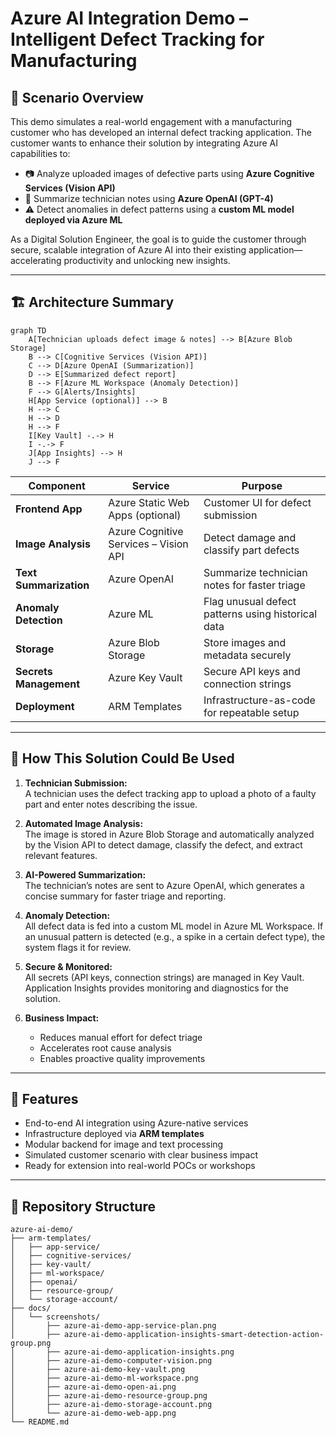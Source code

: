 # Azure AI Integration Demo – Intelligent Defect Tracking for Manufacturing

## 🧠 Scenario Overview

This demo simulates a real-world engagement with a manufacturing customer who has developed an internal defect tracking application. The customer wants to enhance their solution by integrating Azure AI capabilities to:

- 📷 Analyze uploaded images of defective parts using **Azure Cognitive Services (Vision API)**
- 📝 Summarize technician notes using **Azure OpenAI (GPT-4)**
- ⚠️ Detect anomalies in defect patterns using a **custom ML model deployed via Azure ML**

As a Digital Solution Engineer, the goal is to guide the customer through secure, scalable integration of Azure AI into their existing application—accelerating productivity and unlocking new insights.

---

## 🏗️ Architecture Summary

```mermaid
graph TD
    A[Technician uploads defect image & notes] --> B[Azure Blob Storage]
    B --> C[Cognitive Services (Vision API)]
    C --> D[Azure OpenAI (Summarization)]
    D --> E[Summarized defect report]
    B --> F[Azure ML Workspace (Anomaly Detection)]
    F --> G[Alerts/Insights]
    H[App Service (optional)] --> B
    H --> C
    H --> D
    H --> F
    I[Key Vault] -.-> H
    I -.-> F
    J[App Insights] --> H
    J --> F
```

| Component | Service | Purpose |
|----------|---------|---------|
| **Frontend App** | Azure Static Web Apps (optional) | Customer UI for defect submission |
| **Image Analysis** | Azure Cognitive Services – Vision API | Detect damage and classify part defects |
| **Text Summarization** | Azure OpenAI | Summarize technician notes for faster triage |
| **Anomaly Detection** | Azure ML | Flag unusual defect patterns using historical data |
| **Storage** | Azure Blob Storage | Store images and metadata securely |
| **Secrets Management** | Azure Key Vault | Secure API keys and connection strings |
| **Deployment** | ARM Templates | Infrastructure-as-code for repeatable setup |

---

## 📖 How This Solution Could Be Used

1. **Technician Submission:**  
   A technician uses the defect tracking app to upload a photo of a faulty part and enter notes describing the issue.

2. **Automated Image Analysis:**  
   The image is stored in Azure Blob Storage and automatically analyzed by the Vision API to detect damage, classify the defect, and extract relevant features.

3. **AI-Powered Summarization:**  
   The technician’s notes are sent to Azure OpenAI, which generates a concise summary for faster triage and reporting.

4. **Anomaly Detection:**  
   All defect data is fed into a custom ML model in Azure ML Workspace. If an unusual pattern is detected (e.g., a spike in a certain defect type), the system flags it for review.

5. **Secure & Monitored:**  
   All secrets (API keys, connection strings) are managed in Key Vault. Application Insights provides monitoring and diagnostics for the solution.

6. **Business Impact:**  
   - Reduces manual effort for defect triage
   - Accelerates root cause analysis
   - Enables proactive quality improvements

---

## 🚀 Features

- End-to-end AI integration using Azure-native services
- Infrastructure deployed via **ARM templates**
- Modular backend for image and text processing
- Simulated customer scenario with clear business impact
- Ready for extension into real-world POCs or workshops

---

## 📂 Repository Structure

```plaintext
azure-ai-demo/
├── arm-templates/
│   ├── app-service/
│   ├── cognitive-services/
│   ├── key-vault/
│   ├── ml-workspace/
│   ├── openai/
│   ├── resource-group/
│   └── storage-account/
├── docs/
│   └── screenshots/
│       ├── azure-ai-demo-app-service-plan.png
│       ├── azure-ai-demo-application-insights-smart-detection-action-group.png
│       ├── azure-ai-demo-application-insights.png
│       ├── azure-ai-demo-computer-vision.png
│       ├── azure-ai-demo-key-vault.png
│       ├── azure-ai-demo-ml-workspace.png
│       ├── azure-ai-demo-open-ai.png
│       ├── azure-ai-demo-resource-group.png
│       ├── azure-ai-demo-storage-account.png
│       └── azure-ai-demo-web-app.png
└── README.md
```